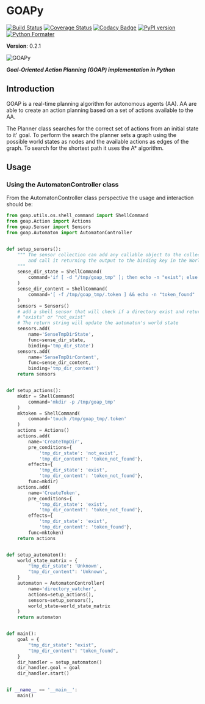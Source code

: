 # GOAPy 
[![Build Status](https://travis-ci.com/leopepe/GOApy.svg?branch=master)](https://travis-ci.com/leopepe/GOApy) [![Coverage Status](https://coveralls.io/repos/github/leopepe/GOApy/badge.svg?branch=master)](https://coveralls.io/github/leopepe/GOApy?branch=master) [![Codacy Badge](https://api.codacy.com/project/badge/Grade/41a49ddaaf54400d9dd3d08f7bb1852a)](https://www.codacy.com/manual/lpepefreitas/GOApy?utm_source=github.com&amp;utm_medium=referral&amp;utm_content=leopepe/GOApy&amp;utm_campaign=Badge_Grade) [![PyPI version](https://badge.fury.io/py/Goap.svg)](https://badge.fury.io/py/Goap) [![Python Formater](https://github.com/leopepe/GOApy/actions/workflows/autopep8.yml/badge.svg?branch=master)](https://github.com/leopepe/GOApy/actions/workflows/autopep8.yml)

**Version**: 0.2.1

![GOAPy](docs/_static/rdaneelolivaw.jpg "Oh my god, it's full of stars!")

***Goal-Oriented Action Planning (GOAP) implementation in Python***


## Introduction

GOAP is a real-time planning algorithm for autonomous agents (AA).
AA are able to create an action planning based on a set of actions available to the AA. 

The Planner class searches for the correct set of actions from an initial state to it' goal. 
To perform the search the planner sets a graph using the possible world states as nodes and the available actions as edges of the graph. To search  for the shortest path it uses the A* algorithm.  

## Usage

### Using the AutomatonController class

From the AutomatonController class perspective the usage and interaction should be:

```python
from goap.utils.os.shell_command import ShellCommand
from goap.Action import Actions
from goap.Sensor import Sensors
from goap.Automaton import AutomatonController


def setup_sensors():
    """ The sensor collection can add any callable object to the collection 
        and call it returning the output to the binding key in the WorldState dictionary
    """
    sense_dir_state = ShellCommand(
        command='if [ -d "/tmp/goap_tmp" ]; then echo -n "exist"; else echo -n "not_exist"; fi'
    )
    sense_dir_content = ShellCommand(
        command='[ -f /tmp/goap_tmp/.token ] && echo -n "token_found" || echo -n "token_not_found"'
    )
    sensors = Sensors()
    # add a shell sensor that will check if a directory exist and returns a string with
    # "exists" or "not_exist"
    # The return string will update the automaton's world state
    sensors.add(
        name='SenseTmpDirState',
        func=sense_dir_state,
        binding='tmp_dir_state')
    sensors.add(
        name='SenseTmpDirContent',
        func=sense_dir_content,
        binding='tmp_dir_content')
    return sensors


def setup_actions():
    mkdir = ShellCommand(
        command='mkdir -p /tmp/goap_tmp'
    )
    mktoken = ShellCommand(
        command='touch /tmp/goap_tmp/.token'
    )
    actions = Actions()
    actions.add(
        name='CreateTmpDir',
        pre_conditions={
            'tmp_dir_state': 'not_exist',
            'tmp_dir_content': 'token_not_found'},
        effects={
            'tmp_dir_state': 'exist',
            'tmp_dir_content': 'token_not_found'},
        func=mkdir)
    actions.add(
        name='CreateToken',
        pre_conditions={
            'tmp_dir_state': 'exist',
            'tmp_dir_content': 'token_not_found'},
        effects={
            'tmp_dir_state': 'exist',
            'tmp_dir_content': 'token_found'},
        func=mktoken)
    return actions


def setup_automaton():
    world_state_matrix = {
        "tmp_dir_state": 'Unknown',
        "tmp_dir_content": 'Unknown',
    }
    automaton = AutomatonController(
        name='directory_watcher',
        actions=setup_actions(),
        sensors=setup_sensors(),
        world_state=world_state_matrix
    )
    return automaton


def main():
    goal = {
        "tmp_dir_state": "exist",
        "tmp_dir_content": "token_found",
    }
    dir_handler = setup_automaton()
    dir_handler.goal = goal
    dir_handler.start()


if __name__ == '__main__':
    main()

```

